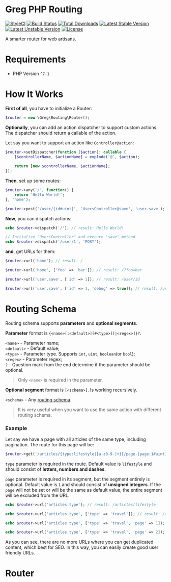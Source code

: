 # Greg PHP Routing

[![StyleCI](https://styleci.io/repos/70080128/shield?style=flat)](https://styleci.io/repos/70080128)
[![Build Status](https://travis-ci.org/greg-md/php-router.svg)](https://travis-ci.org/greg-md/php-router)
[![Total Downloads](https://poser.pugx.org/greg-md/php-router/d/total.svg)](https://packagist.org/packages/greg-md/php-router)
[![Latest Stable Version](https://poser.pugx.org/greg-md/php-router/v/stable.svg)](https://packagist.org/packages/greg-md/php-router)
[![Latest Unstable Version](https://poser.pugx.org/greg-md/php-router/v/unstable.svg)](https://packagist.org/packages/greg-md/php-router)
[![License](https://poser.pugx.org/greg-md/php-router/license.svg)](https://packagist.org/packages/greg-md/php-router)

A smarter router for web artisans.

# Requirements

* PHP Version `^7.1`

# How It Works

**First of all**, you have to initialize a Router:

```php
$router = new \Greg\Routing\Router();
```

**Optionally**, you can add an action dispatcher to support custom actions.
The dispatcher should return a callable of the action.

Let say you want to support an action like `Controller@action`:

```php
$router->setDispatcher(function ($action): callable {
    [$controllerName, $actionName] = explode('@', $action);
    
    return [new $controllerName, $actionName];
});
```

**Then**, set up some routes:

```php
$router->any('/', function() {
    return 'Hello World!';
}, 'home');

$router->post('/user/{id#uint}', 'UsersController@save', 'user.save');
```

**Now**, you can dispatch actions:

```php
echo $router->dispatch('/'); // result: Hello World!

// Initialize "UsersController" and execute "save" method.
echo $router->dispatch('/user/1', 'POST');
```

**and**, get URLs for them:

```php
$router->url('home'); // result: /

$router->url('home', ['foo' => 'bar']); // result: /?foo=bar

$router->url('user.save', ['id' => 1]); // result: /user/id

$router->url('user.save', ['id' => 1, 'debug' => true]); // result: /user/id?debug=true
```

# Routing Schema

Routing schema supports **parameters** and **optional segments**.

**Parameter** format is `{<name>[:<default>][#<type>][|<regex>]}?`.

`<name>` - Parameter name;  
`<default>` - Default value;  
`<type>` - Parameter type. Supports `int`, `uint`, `boolean`(or `bool`);  
`<regex>` - Parameter regex;  
`?` - Question mark from the end determine if the parameter should be optional.

> Only `<name>` is required in the parameter.

**Optional segment** format is `[<schema>]`. Is working recursively.

`<schema>` - Any [routing schema](#routing-schema).

> It is very useful when you want to use the same action with different routing schema.

### Example

Let say we have a page with all articles of the same type, including pagination. The route for this page will be:

```php
$router->get('/articles/{type:lifestyle|[a-z0-9-]+}[/page-{page:1#uint}]', 'ArticlesController@type', 'articles.type');
```

`type` parameter is required in the route. Default value is `lifestyle` and should consist of **letters, numbers and dashes**.

`page` parameter is required in its segment, but the segment entirely is optional. Default value is `1` and should consist of **unsigned integers**.
If the `page` will not be set or will be the same as default value, the entire segment will be excluded from the URL.

```php
echo $router->url('articles.type'); // result: /articles/lifestyle

echo $router->url('articles.type', ['type' => 'travel']); // result: /articles/travel

echo $router->url('articles.type', ['type' => 'travel', 'page' => 1]); // result: /articles/travel

echo $router->url('articles.type', ['type' => 'travel', 'page' => 2]); // result: /articles/travel/page-2
```

As you can see, there are no more URLs where you can get duplicated content, which best for SEO.
In this way, you can easily create good user friendly URLs.

# Router

